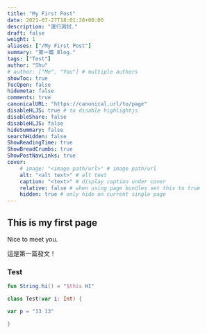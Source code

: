 ```yaml
---
title: "My First Post"
date: 2021-07-27T18:01:28+08:00
description: "運行測試."
draft: false
weight: 1
aliases: ["/My First Post"]
summary: "第一篇 Blog."
tags: ["Test"]
author: "Shu"
# author: ["Me", "You"] # multiple authors
showToc: true
TocOpen: false
hidemeta: false
comments: true
canonicalURL: "https://canonical.url/to/page"
disableHLJS: true # to disable highlightjs
disableShare: false
disableHLJS: false
hideSummary: false
searchHidden: false
ShowReadingTime: true
ShowBreadCrumbs: true
ShowPostNavLinks: true
cover:
    # image: "<image path/url>" # image path/url
    alt: "<alt text>" # alt text
    caption: "<text>" # display caption under cover
    relative: false # when using page bundles set this to true
    hidden: true # only hide on current single page
---
```

## This is my first page

Nice to meet you.

這是第一篇發文！
### Test

```kotlin
fun String.hi() = "$this HI"

class Test(var i: Int) {

var p = "13 13"

}
```
